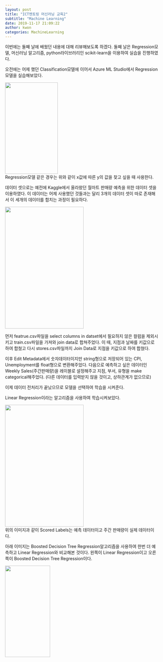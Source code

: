 ```yaml
---
layout: post
title: "ICT멘토링 머신러닝 교육2"
subtitle: "Machine Learning"
date: 2019-11-17 21:09:22
author: kwon
categories: MachineLearning
---
```

이번에는 둘째 날에 배웠던 내용에 대해 리뷰해보도록 하겠다. 둘째 날은 Regression모델, 머신러닝 알고리즘, python라이브러리인 scikit-learn을 이용하여 실습을 진행하였다.

오전에는 어제 했던 Classification모델에 이어서 Azure ML Studio에서 Regression모델을 실습해보았다.
<div style="width: 70%; height: 300px;">
    <img src="https://kyu9341.github.io/assets/ai3.png" style="width: 70%
    ; height: 300px;">
</div>
Regression모델 같은 경우는 위와 같이 x값에 따른 y의 값을 찾고 싶을 때 사용한다.

 데이터 셋으로는 예전에 Kaggle에서 올라왔던 월마트 판매량 예측을 위한 데이터 셋을 이용하였다. 이 데이터는 어제 사용했던 것들과는 달리 3개의 데이터 셋이 따로 존재해서 이 세개의 데이터를 합치는 과정이 필요하다.

<div style="width: 80%; height: 400px;">
    <img src="https://kyu9341.github.io/assets/machine8.png" style="width: 80%
    ; height: 400px;">
</div>

 먼저 featrue.csv파일을 select columns in datset에서 필요하지 않은 컬럼을 제외시키고 train.csv파일을 가져와 join data로 합쳐주었다. 이 때, 지점과 날짜를 키값으로 하여 합쳤고 다시 stores.csv파일까지  Join Data로 지점을 키값으로 하여 합쳤다.

이후 Edit Metadata에서 숫자데이터이지만 string형으로 저장되어 있는 CPI, Unemployment를 float형으로 변환해주었다. 다음으로 예측하고 싶은 데이터인 Weekly Sales(주간판매량)을 레이블로 설정해주고 지점, 부서, 유형을 make categorical해주었다. (다른 데이터를 입력받지 않을 것이고, 상하관계가 없으므로)

이제 데이터 전처리가 끝났으므로 모델을 선택하여 학습을 시켜준다.

Linear Regression이라는 알고리즘을 사용하여 학습시켜보았다.

<div style="width: 80%; height: 400px;">
    <img src="https://kyu9341.github.io/assets/regression1.png" style="width: 80%
    ; height: 400px;">
</div>
위의 이미지과 같이 Scored Labels는 예측 데이터이고 주간 판매량이 실제 데이터이다.

아래 이미지는 Boosted Decision Tree Regression알고리즘을 사용하여 한번 더 예측하고 Linear Regression와 비교해본 것이다. 왼쪽이 Linear Regression이고 오른쪽이 Boosted Decision Tree Regression이다.  

<div style="width: 60%; height: 300px;">
    <img src="https://kyu9341.github.io/assets/regression2.png" style="width: 70%
    ; height: 300px;">
</div>
